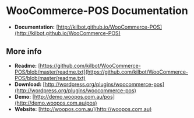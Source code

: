 WooCommerce-POS Documentation
=============================

* **Documentation:** [http://kilbot.github.io/WooCommerce-POS](http://kilbot.github.io/WooCommerce-POS)

## More info ##

* **Readme:** [https://github.com/kilbot/WooCommerce-POS/blob/master/readme.txt](https://github.com/kilbot/WooCommerce-POS/blob/master/readme.txt)
* **Download:** [http://wordpress.org/plugins/woocommerce-pos](http://wordpress.org/plugins/woocommerce-pos)
* **Demo:** [http://demo.woopos.com.au/pos](http://demo.woopos.com.au/pos)
* **Website:** [http://woopos.com.au](http://woopos.com.au)
